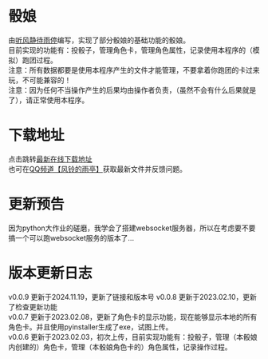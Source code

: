 # 骰娘
由[听风静待雨停](https://space.bilibili.com/484411010)编写，实现了部分骰娘的基础功能的骰娘。  
目前实现的功能有：投骰子，管理角色卡，管理角色属性，记录使用本程序的（模拟）跑团过程。  
注意：所有数据都要是使用本程序产生的文件才能管理，不要拿着你跑团的卡过来玩，不可能兼容的！  
注意：因为任何不当操作产生的后果均由操作者负责，（虽然不会有什么后果就是了），请正常使用本程序。
# 下载地址
点击跳转[最新在线下载地址](https://github.com/emptylight370/releases/tag/touniang0.0.9)  
也可在[QQ频道【风铃的雨亭】](https://pd.qq.com/s/3a0mynd43)获取最新文件并反馈问题。
# 更新预告
因为python大作业的磋磨，我学会了搭建websocket服务器，所以在考虑要不要搞一个可以跑websocket服务的版本了...
# 版本更新日志
v0.0.9 更新于2024.11.19，更新了链接和版本号
v0.0.8 更新于2023.02.10，更新了检查更新功能  
v0.0.7 更新于2023.02.08，更新了角色卡的显示功能，现在能够显示本地的所有角色卡。并且使用pyinstaller生成了exe，试图上传。  
v0.0.6 更新于2023.02.03，初次上传，目前实现功能有：投骰子，管理（本骰娘内创建的）角色卡，管理（本骰娘角色卡的）角色属性，记录操作过程。
